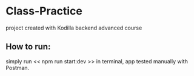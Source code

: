 # Class-Practice

project created with Kodilla backend advanced course

## How to run:
simply run  << npm run start:dev >> in terminal,
app tested manually with Postman.

